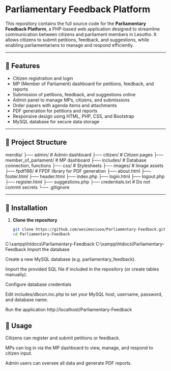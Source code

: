 # Parliamentary Feedback Platform

This repository contains the full source code for the **Parliamentary Feedback Platform**, a PHP-based web application designed to streamline communication between citizens and parliament members in Lesotho. It allows citizens to submit petitions, feedback, and suggestions, while enabling parliamentarians to manage and respond efficiently.

---

## 🌟 Features

- Citizen registration and login  
- MP (Member of Parliament) dashboard for petitions, feedback, and reports  
- Submission of petitions, feedback, and suggestions online  
- Admin panel to manage MPs, citizens, and submissions  
- Order papers with agenda items and attachments  
- PDF generation for petitions and reports  
- Responsive design using HTML, PHP, CSS, and Bootstrap  
- MySQL database for secure data storage  

---

## 📂 Project Structure
mendla/
├── admin/ # Admin dashboard
├── citizen/ # Citizen pages
├── member_of_parlament/ # MP dashboard
├── includes/ # Database connection, functions
├── css/ # Stylesheets
├── images/ # Image assets
├── fpdf186/ # FPDF library for PDF generation
├── about.html
├── footer.html
├── header.html
├── index.php
├── login.html
├── logout.php
├── register.html
├── suggestions.php
├── credentials.txt # Do not commit secrets
└── .gitignore



---

## 🚀 Installation

1. **Clone the repository**  

   ```bash
   git clone https://github.com/wesimosiuoa/Parliamentary-Feedback.git
   cd Parliamentary-Feedback
C:\xampp\htdocs\Parliamentary-Feedback
C:\xampp\htdocs\Parliamentary-Feedback
Import the database

Create a new MySQL database (e.g. parliamentary_feedback).

Import the provided SQL file if included in the repository (or create tables manually).

Configure database credentials

Edit includes/dbcon.inc.php to set your MySQL host, username, password, and database name.

Run the application
http://localhost/Parliamentary-Feedback


## 📝 Usage

Citizens can register and submit petitions or feedback.

MPs can log in via the MP dashboard to view, manage, and respond to citizen input.

Admin users can oversee all data and generate PDF reports.
